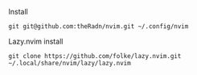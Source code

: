 Install
```
git git@github.com:theRadn/nvim.git ~/.config/nvim
```

Lazy.nvim install
```
git clone https://github.com/folke/lazy.nvim.git ~/.local/share/nvim/lazy/lazy.nvim
```

